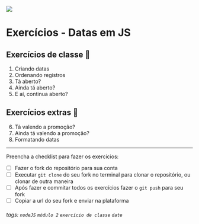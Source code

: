![](https://i.imgur.com/xG74tOh.png)

# Exercícios - Datas em JS

## Exercícios de classe 🏫

1. Criando datas
2. Ordenando registros
3. Tá aberto?
4. Ainda tá aberto?
5. E aí, continua aberto?

## Exercícios extras 🌟

6. Tá valendo a promoção?
7. Ainda tá valendo a promoção?
8. Formatando datas

---

Preencha a checklist para fazer os exercícios:

-   [ ] Fazer o fork do repositório para sua conta
-   [ ] Executar `git clone` do seu fork no terminal para clonar o repositório, ou clonar de outra maneira
-   [ ] Após fazer e commitar todos os exercícios fazer o `git push` para seu fork
-   [ ] Copiar a url do seu fork e enviar na plataforma

###### tags: `nodeJS` `módulo 2` `exercício de classe` `date`

